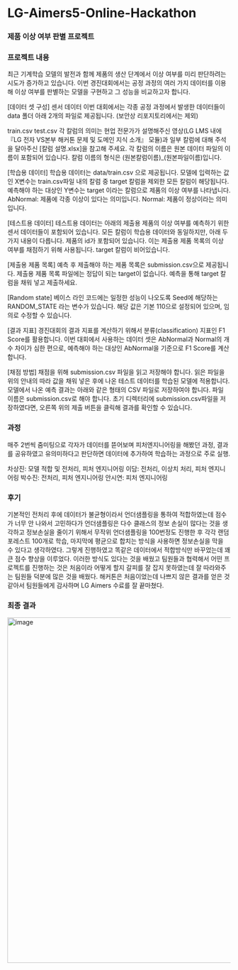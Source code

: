 # LG-Aimers5-Online-Hackathon

### **제품 이상 여부 판별 프로젝트**

### 프로젝트 내용
최근 기계학습 모델의 발전과 함께 제품의 생산 단계에서 이상 여부를 미리 판단하려는 시도가 증가하고 있습니다. 이번 경진대회에서는 공정 과정의 여러 가지 데이터를 이용해 이상 여부를 판별하는 모델을 구현하고 그 성능을 비교하고자 합니다.

[데이터 셋 구성]
센서 데이터 이번 대회에서는 각종 공정 과정에서 발생한 데이터들이 data 폴더 아래 2개의 파일로 제공됩니다. (보안상 리포지토리에서는 제외)

train.csv test.csv 각 칼럼의 의미는 현업 전문가가 설명해주신 영상(LG LMS 내에 『LG 전자 VS본부 해커톤 문제 및 도메인 지식 소개』 모듈)과 일부 칼럼에 대해 주석을 달아주신 [칼럼 설명.xlsx]을 참고해 주세요. 각 칼럼의 이름은 원본 데이터 파일의 이름이 포함되어 있습니다. 칼럼 이름의 형식은 (원본칼럼이름)_(원본파일이름)입니다.

[학습용 데이터]
학습용 데이터는 data/train.csv 으로 제공됩니다. 모델에 입력하는 값인 X변수는 train.csv파일 내의 칼럼 중 target 칼럼을 제외한 모든 칼럼이 해당됩니다. 예측해야 하는 대상인 Y변수는 target 이라는 칼럼으로 제품의 이상 여부를 나타냅니다. AbNormal: 제품에 각종 이상이 있다는 의미입니다. Normal: 제품이 정상이라는 의미입니다.

[테스트용 데이터]
테스트용 데이터는 아래의 제출용 제품의 이상 여부를 예측하기 위한 센서 데이터들이 포함되어 있습니다. 모든 칼럼이 학습용 데이터와 동일하지만, 아래 두 가지 내용이 다릅니다. 제품의 id가 포함되어 있습니다. 이는 제출용 제품 목록의 이상 여부를 채점하기 위해 사용됩니다. target 칼럼이 비어있습니다.

[제출용 제품 목록]
예측 후 제출해야 하는 제품 목록은 submission.csv으로 제공됩니다. 제출용 제품 목록 파일에는 정답이 되는 target이 없습니다. 예측을 통해 target 칼럼을 채워 넣고 제출하세요.

[Random state]
베이스 라인 코드에는 일정한 성능이 나오도록 Seed에 해당하는 RANDOM_STATE 라는 변수가 있습니다. 해당 값은 기본 110으로 설정되어 있으며, 임의로 수정할 수 있습니다.

[결과 지표]
경진대회의 결과 지표를 계산하기 위해서 분류(classification) 지표인 F1 Score를 활용합니다. 이번 대회에서 사용하는 데이터 셋은 AbNormal과 Normal의 개수 차이가 심한 편으로, 예측해야 하는 대상인 AbNormal을 기준으로 F1 Score를 계산합니다.

[채점 방법]
채점을 위해 submission.csv 파일을 읽고 저장해야 합니다. 읽은 파일을 위의 안내의 따라 값을 채워 넣은 후에 나온 테스트 데이터를 학습된 모델에 적용합니다. 모델에서 나온 예측 결과는 아래와 같은 형태의 CSV 파일로 저장하여야 합니다. 파일 이름은 submission.csv로 해야 합니다. 초기 디렉터리에 submission.csv파일을 저장하였다면, 오른쪽 위의 제출 버튼을 클릭해 결과를 확인할 수 있습니다.

### 과정
매주 2번씩 줌미팅으로 각자가 데이터를 뜯어보며 피처엔지니어링을 해봤던 과정, 결과를 공유하였고 유의미하다고 판단하면 데이터에 추가하여 학습하는 과정으로 주로 실행.

차상진: 모델 적합 및 전처리, 피처 엔지니어링
이담: 전처리, 이상치 처리, 피처 엔지니어링
박수진: 전처리, 피처 엔지니어링
안시연: 피처 엔지니어링

### 후기
기본적인 전처리 후에 데이터가 불균형이라서 언더샘플링을 통하여 적합하였는데 점수가 너무 안 나와서 고민하다가 언더샘플링은 다수 클래스의 정보 손실이 많다는 것을 생각하고 정보손실을 줄이기 위해서 무작위 언더샘플링을 100번정도 진행한 후 각각 랜덤포레스트 100개로 학습, 마지막에 평균으로 합치는 방식을 사용하면 정보손실을 막을 수 있다고 생각하였다. 그렇게 진행하였고 똑같은 데이터에서 적합방식만 바꾸었는데 꽤 큰 점수 향상을 이루었다. 이러한 방식도 있다는 것을 배웠고 팀원들과 협력해서 어떤 프로젝트를 진행하는 것은 처음이라 어떻게 할지 갈피를 잘 잡지 못하였는데 잘 따라와주는 팀원들 덕분에 많은 것을 배웠다.
해커톤은 처음이었는데 나쁘지 않은 결과를 얻은 것 같아서 팀원들에게 감사하며 LG Aimers 수료를 잘 끝마쳤다.

### 최종 결과
<img width="779" alt="image" src="https://github.com/user-attachments/assets/a9bb46ef-301d-4304-a455-00e5c8061cd1">
